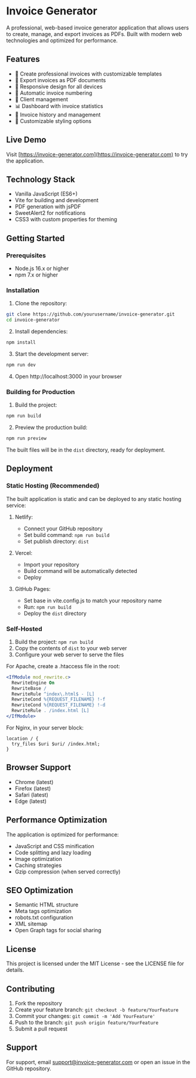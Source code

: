 # Invoice Generator

A professional, web-based invoice generator application that allows users to create, manage, and export invoices as PDFs. Built with modern web technologies and optimized for performance.

## Features

- 📄 Create professional invoices with customizable templates
- 💾 Export invoices as PDF documents
- 📱 Responsive design for all devices
- 🔄 Automatic invoice numbering
- 💼 Client management
- 📊 Dashboard with invoice statistics
- 📝 Invoice history and management
- 🎨 Customizable styling options

## Live Demo

Visit [https://invoice-generator.com](https://invoice-generator.com) to try the application.

## Technology Stack

- Vanilla JavaScript (ES6+)
- Vite for building and development
- PDF generation with jsPDF
- SweetAlert2 for notifications
- CSS3 with custom properties for theming

## Getting Started

### Prerequisites

- Node.js 16.x or higher
- npm 7.x or higher

### Installation

1. Clone the repository:
```bash
git clone https://github.com/yourusername/invoice-generator.git
cd invoice-generator
```

2. Install dependencies:
```bash
npm install
```

3. Start the development server:
```bash
npm run dev
```

4. Open http://localhost:3000 in your browser

### Building for Production

1. Build the project:
```bash
npm run build
```

2. Preview the production build:
```bash
npm run preview
```

The built files will be in the `dist` directory, ready for deployment.

## Deployment

### Static Hosting (Recommended)

The built application is static and can be deployed to any static hosting service:

1. Netlify:
   - Connect your GitHub repository
   - Set build command: `npm run build`
   - Set publish directory: `dist`

2. Vercel:
   - Import your repository
   - Build command will be automatically detected
   - Deploy

3. GitHub Pages:
   - Set base in vite.config.js to match your repository name
   - Run: `npm run build`
   - Deploy the `dist` directory

### Self-Hosted

1. Build the project: `npm run build`
2. Copy the contents of `dist` to your web server
3. Configure your web server to serve the files

For Apache, create a .htaccess file in the root:
```apache
<IfModule mod_rewrite.c>
  RewriteEngine On
  RewriteBase /
  RewriteRule ^index\.html$ - [L]
  RewriteCond %{REQUEST_FILENAME} !-f
  RewriteCond %{REQUEST_FILENAME} !-d
  RewriteRule . /index.html [L]
</IfModule>
```

For Nginx, in your server block:
```nginx
location / {
  try_files $uri $uri/ /index.html;
}
```

## Browser Support

- Chrome (latest)
- Firefox (latest)
- Safari (latest)
- Edge (latest)

## Performance Optimization

The application is optimized for performance:
- JavaScript and CSS minification
- Code splitting and lazy loading
- Image optimization
- Caching strategies
- Gzip compression (when served correctly)

## SEO Optimization

- Semantic HTML structure
- Meta tags optimization
- robots.txt configuration
- XML sitemap
- Open Graph tags for social sharing

## License

This project is licensed under the MIT License - see the LICENSE file for details.

## Contributing

1. Fork the repository
2. Create your feature branch: `git checkout -b feature/YourFeature`
3. Commit your changes: `git commit -m 'Add YourFeature'`
4. Push to the branch: `git push origin feature/YourFeature`
5. Submit a pull request

## Support

For support, email support@invoice-generator.com or open an issue in the GitHub repository.